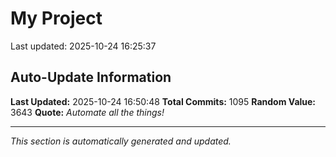 # My Project


Last updated: 2025-10-24 16:25:37














































































































































































































































































































































































































































































































































































































































































































































































































































































































































































































































































































































































































































































































































































































































































































































## Auto-Update Information

**Last Updated:** 2025-10-24 16:50:48
**Total Commits:** 1095
**Random Value:** 3643
**Quote:** _Automate all the things!_

---
_This section is automatically generated and updated._